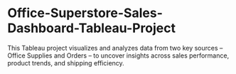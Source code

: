 # Office-Superstore-Sales-Dashboard-Tableau-Project
This Tableau project visualizes and analyzes data from two key sources – Office Supplies and Orders – to uncover insights across sales performance, product trends, and shipping efficiency. 

